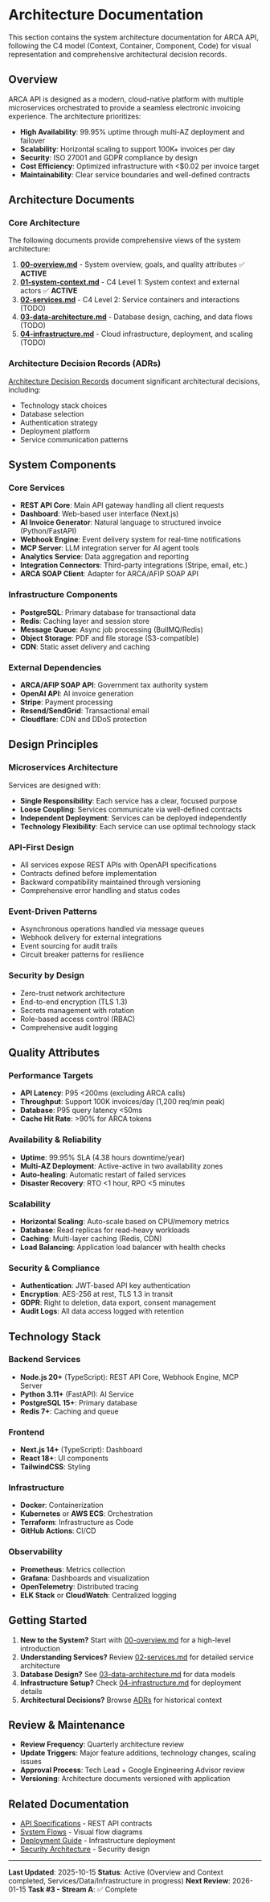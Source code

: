 # Architecture Documentation

This section contains the system architecture documentation for ARCA API, following the C4 model (Context, Container, Component, Code) for visual representation and comprehensive architectural decision records.

## Overview

ARCA API is designed as a modern, cloud-native platform with multiple microservices orchestrated to provide a seamless electronic invoicing experience. The architecture prioritizes:

- **High Availability**: 99.95% uptime through multi-AZ deployment and failover
- **Scalability**: Horizontal scaling to support 100K+ invoices per day
- **Security**: ISO 27001 and GDPR compliance by design
- **Cost Efficiency**: Optimized infrastructure with <$0.02 per invoice target
- **Maintainability**: Clear service boundaries and well-defined contracts

## Architecture Documents

### Core Architecture

The following documents provide comprehensive views of the system architecture:

1. **[00-overview.md](./00-overview.md)** - System overview, goals, and quality attributes ✅ **ACTIVE**
2. **[01-system-context.md](./01-system-context.md)** - C4 Level 1: System context and external actors ✅ **ACTIVE**
3. **[02-services.md](./02-services.md)** - C4 Level 2: Service containers and interactions (TODO)
4. **[03-data-architecture.md](./03-data-architecture.md)** - Database design, caching, and data flows (TODO)
5. **[04-infrastructure.md](./04-infrastructure.md)** - Cloud infrastructure, deployment, and scaling (TODO)

### Architecture Decision Records (ADRs)

[Architecture Decision Records](./adrs/README.md) document significant architectural decisions, including:

- Technology stack choices
- Database selection
- Authentication strategy
- Deployment platform
- Service communication patterns

## System Components

### Core Services

- **REST API Core**: Main API gateway handling all client requests
- **Dashboard**: Web-based user interface (Next.js)
- **AI Invoice Generator**: Natural language to structured invoice (Python/FastAPI)
- **Webhook Engine**: Event delivery system for real-time notifications
- **MCP Server**: LLM integration server for AI agent tools
- **Analytics Service**: Data aggregation and reporting
- **Integration Connectors**: Third-party integrations (Stripe, email, etc.)
- **ARCA SOAP Client**: Adapter for ARCA/AFIP SOAP API

### Infrastructure Components

- **PostgreSQL**: Primary database for transactional data
- **Redis**: Caching layer and session store
- **Message Queue**: Async job processing (BullMQ/Redis)
- **Object Storage**: PDF and file storage (S3-compatible)
- **CDN**: Static asset delivery and caching

### External Dependencies

- **ARCA/AFIP SOAP API**: Government tax authority system
- **OpenAI API**: AI invoice generation
- **Stripe**: Payment processing
- **Resend/SendGrid**: Transactional email
- **Cloudflare**: CDN and DDoS protection

## Design Principles

### Microservices Architecture

Services are designed with:

- **Single Responsibility**: Each service has a clear, focused purpose
- **Loose Coupling**: Services communicate via well-defined contracts
- **Independent Deployment**: Services can be deployed independently
- **Technology Flexibility**: Each service can use optimal technology stack

### API-First Design

- All services expose REST APIs with OpenAPI specifications
- Contracts defined before implementation
- Backward compatibility maintained through versioning
- Comprehensive error handling and status codes

### Event-Driven Patterns

- Asynchronous operations handled via message queues
- Webhook delivery for external integrations
- Event sourcing for audit trails
- Circuit breaker patterns for resilience

### Security by Design

- Zero-trust network architecture
- End-to-end encryption (TLS 1.3)
- Secrets management with rotation
- Role-based access control (RBAC)
- Comprehensive audit logging

## Quality Attributes

### Performance Targets

- **API Latency**: P95 <200ms (excluding ARCA calls)
- **Throughput**: Support 100K invoices/day (1,200 req/min peak)
- **Database**: P95 query latency <50ms
- **Cache Hit Rate**: >90% for ARCA tokens

### Availability & Reliability

- **Uptime**: 99.95% SLA (4.38 hours downtime/year)
- **Multi-AZ Deployment**: Active-active in two availability zones
- **Auto-healing**: Automatic restart of failed services
- **Disaster Recovery**: RTO <1 hour, RPO <5 minutes

### Scalability

- **Horizontal Scaling**: Auto-scale based on CPU/memory metrics
- **Database**: Read replicas for read-heavy workloads
- **Caching**: Multi-layer caching (Redis, CDN)
- **Load Balancing**: Application load balancer with health checks

### Security & Compliance

- **Authentication**: JWT-based API key authentication
- **Encryption**: AES-256 at rest, TLS 1.3 in transit
- **GDPR**: Right to deletion, data export, consent management
- **Audit Logs**: All data access logged with retention

## Technology Stack

### Backend Services

- **Node.js 20+** (TypeScript): REST API Core, Webhook Engine, MCP Server
- **Python 3.11+** (FastAPI): AI Service
- **PostgreSQL 15+**: Primary database
- **Redis 7+**: Caching and queue

### Frontend

- **Next.js 14+** (TypeScript): Dashboard
- **React 18+**: UI components
- **TailwindCSS**: Styling

### Infrastructure

- **Docker**: Containerization
- **Kubernetes** or **AWS ECS**: Orchestration
- **Terraform**: Infrastructure as Code
- **GitHub Actions**: CI/CD

### Observability

- **Prometheus**: Metrics collection
- **Grafana**: Dashboards and visualization
- **OpenTelemetry**: Distributed tracing
- **ELK Stack** or **CloudWatch**: Centralized logging

## Getting Started

1. **New to the System?** Start with [00-overview.md](./00-overview.md) for a high-level introduction
2. **Understanding Services?** Review [02-services.md](./02-services.md) for detailed service architecture
3. **Database Design?** See [03-data-architecture.md](./03-data-architecture.md) for data models
4. **Infrastructure Setup?** Check [04-infrastructure.md](./04-infrastructure.md) for deployment details
5. **Architectural Decisions?** Browse [ADRs](./adrs/README.md) for historical context

## Review & Maintenance

- **Review Frequency**: Quarterly architecture review
- **Update Triggers**: Major feature additions, technology changes, scaling issues
- **Approval Process**: Tech Lead + Google Engineering Advisor review
- **Versioning**: Architecture documents versioned with application

## Related Documentation

- [API Specifications](../specifications/api/README.md) - REST API contracts
- [System Flows](../flows/README.md) - Visual flow diagrams
- [Deployment Guide](../operations/README.md) - Infrastructure deployment
- [Security Architecture](../security/README.md) - Security design

---

**Last Updated**: 2025-10-15
**Status**: Active (Overview and Context completed, Services/Data/Infrastructure in progress)
**Next Review**: 2026-01-15
**Task #3 - Stream A**: ✅ Complete

